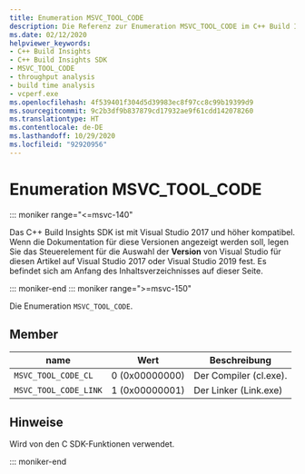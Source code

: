 ```yaml
---
title: Enumeration MSVC_TOOL_CODE
description: Die Referenz zur Enumeration MSVC_TOOL_CODE im C++ Build Insights SDK.
ms.date: 02/12/2020
helpviewer_keywords:
- C++ Build Insights
- C++ Build Insights SDK
- MSVC_TOOL_CODE
- throughput analysis
- build time analysis
- vcperf.exe
ms.openlocfilehash: 4f539401f304d5d39983ec8f97cc8c99b19399d9
ms.sourcegitcommit: 9c2b3df9b837879cd17932ae9f61cdd142078260
ms.translationtype: HT
ms.contentlocale: de-DE
ms.lasthandoff: 10/29/2020
ms.locfileid: "92920956"
---
```

# <a name="msvc_tool_code-enum"></a>Enumeration MSVC_TOOL_CODE

::: moniker range="<=msvc-140"

Das C++ Build Insights SDK ist mit Visual Studio 2017 und höher kompatibel. Wenn die Dokumentation für diese Versionen angezeigt werden soll, legen Sie das Steuerelement für die Auswahl der **Version** von Visual Studio für diesen Artikel auf Visual Studio 2017 oder Visual Studio 2019 fest. Es befindet sich am Anfang des Inhaltsverzeichnisses auf dieser Seite.

::: moniker-end
::: moniker range=">=msvc-150"

Die Enumeration `MSVC_TOOL_CODE`.

## <a name="members"></a>Member

| name | Wert | Beschreibung |
|--|--|--|
| `MSVC_TOOL_CODE_CL` | 0 (0x00000000) | Der Compiler (cl.exe). |
| `MSVC_TOOL_CODE_LINK` | 1 (0x00000001) | Der Linker (Link.exe) |

## <a name="remarks"></a>Hinweise

Wird von den C SDK-Funktionen verwendet.

::: moniker-end
